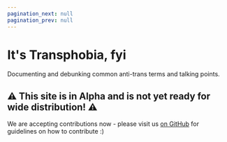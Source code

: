 ```yaml
---
pagination_next: null
pagination_prev: null
---
```


# It's Transphobia, fyi

Documenting and debunking common anti-trans terms and talking points.

## ⚠️ This site is in Alpha and is not yet ready for wide distribution! ⚠️

We are accepting contributions now - please visit us [on GitHub](https://github.com/transphobiafyi/site) for guidelines
on how to contribute :)
